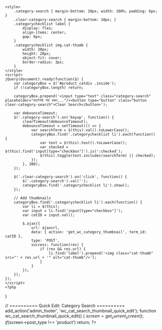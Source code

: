 <?php
/**
 * Plugin Name: WooCommerce Category Search + Thumbnail Enhancer
 * Description: Adds live search and thumbnail images to category selector in WooCommerce Product Editor and Quick Edit.
 * Version: 1.1
 * Author: ChatGPT
 */

// ========== Product Editor: Category Search + Thumbnails ==========
add_action('admin_print_footer_scripts', 'wc_cat_search_thumbnail_product_editor');
function wc_cat_search_thumbnail_product_editor() {
    global $pagenow;
    if ($pagenow !== 'post.php' && $pagenow !== 'post-new.php') return;
    ?>
    <style>
        .category-search { margin-bottom: 10px; width: 100%; padding: 6px; }
        .clear-category-search { margin-bottom: 10px; }
        .categorychecklist label {
            display: flex;
            align-items: center;
            gap: 6px;
        }
        .categorychecklist img.cat-thumb {
            width: 20px;
            height: 20px;
            object-fit: cover;
            border-radius: 3px;
        }
    </style>
    <script>
    jQuery(document).ready(function($) {
        var categoryBox = $('#product_catdiv .inside');
        if (!categoryBox.length) return;

        categoryBox.prepend('<input type="text" class="category-search" placeholder="ক্যাটেগরি সার্চ করুন..."/><button type="button" class="button clear-category-search">Clear Search</button>');

        var debounceTimeout;
        $('.category-search').on('keyup', function() {
            clearTimeout(debounceTimeout);
            debounceTimeout = setTimeout(() => {
                var searchTerm = $(this).val().toLowerCase();
                categoryBox.find('.categorychecklist li').each(function() {
                    var text = $(this).text().toLowerCase();
                    var checked = $(this).find('input[type="checkbox"]').is(':checked');
                    $(this).toggle(text.includes(searchTerm) || checked);
                });
            }, 300);
        });

        $('.clear-category-search').on('click', function() {
            $('.category-search').val('');
            categoryBox.find('.categorychecklist li').show();
        });

        // Add thumbnails
        categoryBox.find('.categorychecklist li').each(function() {
            var li = $(this);
            var input = li.find('input[type="checkbox"]');
            var catID = input.val();

            $.ajax({
                url: ajaxurl,
                data: { action: 'get_wc_category_thumbnail', term_id: catID },
                type: 'POST',
                success: function(res) {
                    if (res && res.url) {
                        li.find('label').prepend('<img class="cat-thumb" src="' + res.url + '" alt="cat-thumb"/>');
                    }
                }
            });
        });
    });
    </script>
    <?php
}

// ========== Quick Edit: Category Search ==========
add_action('admin_footer', 'wc_cat_search_thumbnail_quick_edit');
function wc_cat_search_thumbnail_quick_edit() {
    $screen = get_current_screen();
    if ($screen->post_type !== 'product') return;
    ?>
    <script>
    jQuery(document).on('click', '.editinline', function() {
        setTimeout(function() {
            const quickEditBox = jQuery('.inline-edit-categories');
            if (quickEditBox.find('#quick-edit-cat-search').length === 0) {
                quickEditBox.prepend('<input type="text" id="quick-edit-cat-search" placeholder="ক্যাটেগরি সার্চ করুন..." style="margin-bottom:10px; width: 100%;">');
            }

            jQuery('#quick-edit-cat-search').on('keyup', function() {
                const filter = jQuery(this).val().toLowerCase();
                quickEditBox.find('label').each(function() {
                    const text = jQuery(this).text().toLowerCase();
                    jQuery(this).toggle(text.includes(filter));
                });
            });
        }, 200);
    });
    </script>
    <?php
}

// ========== AJAX: Get Category Thumbnail ==========
add_action('wp_ajax_get_wc_category_thumbnail', function() {
    $term_id = absint($_POST['term_id']);
    $thumb_id = get_term_meta($term_id, 'thumbnail_id', true);
    $image_url = wp_get_attachment_url($thumb_id);
    wp_send_json(['url' => $image_url]);
});


